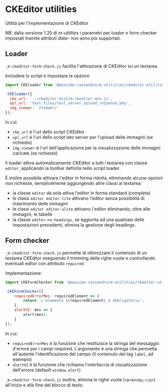 # CKEditor utilities

Utilità per l'implementazione di CKEditor

NB: dalla versione 1.25 di *m-utilities* i parametri per loader e form checker impostati tramite attributi *data-* non sono più supportati.


## Loader

`_m-ckeditor-form-check.js` facilita l'attivazione di CKEditor su un textarea.

Includere lo script e impostare le opzioni:

```js
import CKEloader from '@massimo-cassandro/m-utilities/ckeditor-utilities/_m-ckeditor-loader.js'

 CKEloader({
  cke_url: '../ckeditor-dist/m-ckeditor-min.js',
  upl_url: 'test_files/test_server_upload_response.php',
  img_viewer: '/viewer/'
});
```

In cui:

* `cke_url` è l'url dello script CKEditor
* `upl_url` è l'url dello script lato server per l'upload delle immagini (se richiesto)
* `img_viewer` è l'url dell'applicazione per la visualizzazione delle immagini caricate (se richiesto)

Il loader attiva automaticamente CKEditor a tutti i textarea con classe `editor`, applicando la toolbar definita nello script loader.

È inoltre possibile attivare l'editor in forma ridotta, eliminando alcune opzioni non richieste, semplicemente aggiungendo altre classi al textarea:

* la classe `editor` da sola attiva l'editor in forma standard (completa)
* le classi `editor editor-lite` attivano l'editor senza possibilità di inserimento delle immagini
* le classi `editor editor-xlite` attivano l'editor eliminando, oltre alle immagini, le tabelle
* la classe `editor-no-headings`, se aggiunta ad una qualsiasi delle impostazioni precedenti, elimina la gestione degli headings.


## Form checker

`_m-ckeditor-form-check.js` permette di ottimizzare il contenuto di un textarea CKEditor eseguendo il trimming delle righe vuote e controllando eventuali editor con attributo `required`.

Implementazione:

```js
import CKEFormChecker from '@massimo-cassandro/m-utilities/ckeditor-utilities/_m-ckeditor-form-check.js'

 CKEFormChecker({
    requiredErrorMes: requiredElement => {
        return `L'elemento ${requiredElement} è obbligatorio`;
    },
    alertUI: mes => {
        alert(mes);
    }
});
```

In cui: 

* `requiredErrorMes` è la funzione che restituisce la stringa del messaggio d'errore per i campi required. L'argomento è una stringa che permetta all'autente l'identificazione del campo (il contenuto del tag `label`, ad esempio)
* `alertUI` è la funzione che richiama l'interfaccia di visualizzazione dell'errore (default `window.alert`)

`_m-ckeditor-form-check.js` inoltre, elimina le righe vuote (`<p>&nsbp;</p>`) all'inizio e alla fine del blocco di testo.

